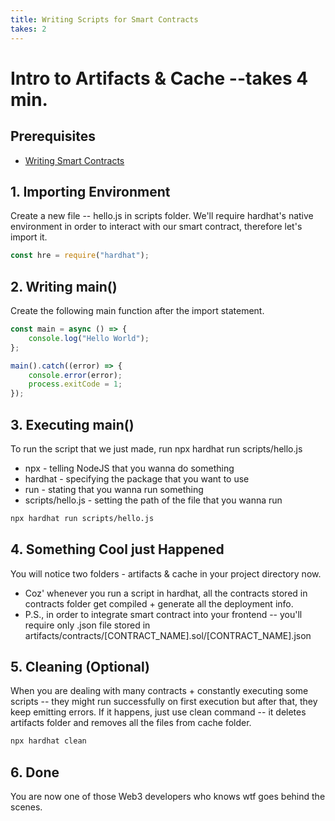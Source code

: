 ```yaml
---
title: Writing Scripts for Smart Contracts
takes: 2
---
```


# Intro to Artifacts & Cache --takes 4 min.

## Prerequisites

-   [Writing Smart Contracts](./2_writing_smart_contracts.md)

## 1. Importing Environment

Create a new file -- hello.js in scripts folder. We'll require hardhat's native environment in order to interact with our smart contract, therefore let's import it.

```js
const hre = require("hardhat");
```

## 2. Writing main()

Create the following main function after the import statement.

```js
const main = async () => {
    console.log("Hello World");
};

main().catch((error) => {
    console.error(error);
    process.exitCode = 1;
});
```

## 3. Executing main()

To run the script that we just made, run npx hardhat run scripts/hello.js

-   npx - telling NodeJS that you wanna do something
-   hardhat - specifying the package that you want to use
-   run - stating that you wanna run something
-   scripts/hello.js - setting the path of the file that you wanna run

```bash
npx hardhat run scripts/hello.js
```

## 4. Something Cool just Happened

You will notice two folders - artifacts & cache in your project directory now.

-   Coz' whenever you run a script in hardhat, all the contracts stored in contracts folder get compiled + generate all the deployment info.
-   P.S., in order to integrate smart contract into your frontend -- you'll require only .json file stored in artifacts/contracts/[CONTRACT_NAME].sol/[CONTRACT_NAME].json

## 5. Cleaning (Optional)

When you are dealing with many contracts + constantly executing some scripts -- they might run successfully on first execution
but after that, they keep emitting errors. If it happens, just use clean command -- it deletes artifacts folder and
removes all the files from cache folder.

```bash
npx hardhat clean
```

## 6. Done

You are now one of those Web3 developers who knows wtf goes behind the scenes.
